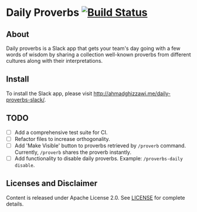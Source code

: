# Daily Proverbs [![Build Status](https://travis-ci.org/ahmadghizzawi/daily-proverbs-slack.svg?branch=master)](https://travis-ci.org/ahmadghizzawi/daily-proverbs-slack)

## About
Daily proverbs is a Slack app that gets your team's day going with a few words of wisdom by sharing a collection well-known proverbs from different cultures along with their interpretations. 

## Install 
To install the Slack app, please visit http://ahmadghizzawi.me/daily-proverbs-slack/.

## TODO
- [ ] Add a comprehensive test suite for CI.
- [ ] Refactor files to increase orthogonality.
- [ ] Add 'Make Visible' button to proverbs retrieved by `/proverb` command. Currently, `/proverb` shares the proverb instantly.
- [ ] Add functionality to disable daily proverbs. Example: `/proverbs-daily disable`.

## Licenses and Disclaimer
Content is released under Apache License 2.0. See [LICENSE](LICENSE) for complete details.


